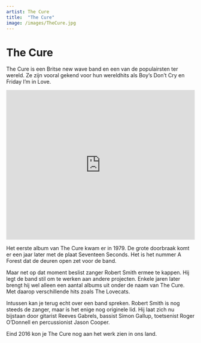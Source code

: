 ```yaml
---
artist: The Cure
title:  "The Cure"
image: /images/TheCure.jpg
---
```


# The Cure

<span class="lead">The Cure is een Britse new wave band en een van de populairsten ter wereld. Ze zijn vooral gekend voor hun wereldhits als Boy’s Don’t Cry en Friday I’m in Love.</span>

<iframe width="100%" height="400" src="https://www.youtube.com/embed/UmFFTkjs-O0" frameborder="0" allowfullscreen></iframe>

Het eerste album van <span class="engels">The Cure</span> kwam er in 1979. De grote doorbraak komt er een jaar later met de plaat <span class="engels">Seventeen Seconds</span>. Het is het nummer <span class="engels">A Forest</span> dat de deuren open zet voor de band. Maar net op dat moment beslist zanger Robert Smith ermee te kappen. Hij legt de band stil om te werken aan andere projecten. Enkele jaren later brengt hij wel alleen een aantal albums uit onder de naam van <span class="engels">The Cure</span>. Met daarop verschillende hits zoals <span class="engels">The Lovecats</span>. Intussen kan je terug echt over een band spreken. Robert Smith is nog steeds de zanger, maar is het enige nog originele lid. Hij laat zich nu bijstaan door gitarist Reeves Gabrels, bassist Simon Gallup, <span tooltip="Een toetsenist bespeelt een instument met toetsen. Zoals het keyboard of synthesizer. Iemand die piano speelt is geen toetsenist, maar wel een pianist.">toetsenist</span> Roger O’Donnell en <span tooltip="Een percussionist is iemand die een slaginstrument bespeelt. Dit kan meer zijn dan alleen drums. Elk instument waar je op kan trommelen of slaan is een slaginstrument.">percussionist</span> Jason Cooper.Eind 2016 kon je <span class="engels">The Cure</span> nog aan het werk zien in ons land. 